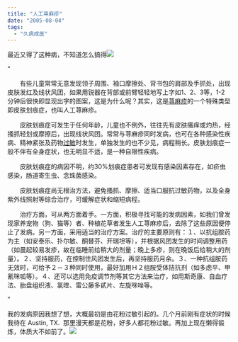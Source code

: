 ```yaml
---
title: "人工荨麻疹"
date: "2005-08-04"
tags: 
  - "久病成医"
---
```


最近又得了这种病，不知道怎么搞得![](images/smile_sad.gif) 

“

　　有些儿童常常无意发现领子周围、袖口摩擦处、背书包的肩部及手抓处，出现皮肤发红及线状风团，如果用锐器在背部或前臂轻轻地写上字如1、2、3等，1-2分钟后很快即显现出字的图案，这是为什么呢？其实，这是[荨麻疹](http://search.fx120.net/search.aspx?query=%E8%8D%A8%E9%BA%BB%E7%96%B9)的一个特殊类型即皮肤划痕症，也叫人工荨麻疹。

　　皮肤划痕症可发生于任何年龄，儿童也不例外，往往先有皮肤瘙痒或灼热，经搔抓轻划或摩擦后，出现线状风团。常常与荨麻疹同时发病，也可在各种感染性疾病、精神紧张及药物[过敏](http://search.fx120.net/search.aspx?query=%E8%BF%87%E6%95%8F)时发生，单独发生的也不少见，病程稍长。皮肤划痕症一般不伴有全身症状，也无明显不适，是一种自限性疾病。

　　皮肤划痕症的病因不明，约30%划痕症患者可发现有感染因素存在，如疥虫感染，肠道寄生虫、念珠菌感染。

　　皮肤划痕症尚无根治方法，避免搔抓、摩擦、适当口服抗过敏药物，以及全身紫外线照射等综合治疗，可缓解症状和缩短病程。

　　治疗方面，可从两方面着手。一方面，积极寻找可能的发病因素，如我们曾发现家养宠物（狗、猫等）者、种植花草者发生人工荨麻疹后，去除了这些原因便停止了发病。另一方面，采用适当的治疗方案。治疗的主要原则有：１、以抗组胺药为主（如安泰乐、扑尔敏、酮替芬、开瑞坦等），并根据风团发生的时间调整用药（如晨起较易发疹，故在临睡前给稍大的剂量；晚上多疹，则在晚饭后给稍大的剂量）。２、坚持服药，在控制住风团发生后，再坚持服药月余。３、一种抗组胺药无效时，可给予２－３种同时使用，最好加用Ｈ２组胺受体拮抗剂（如多虑平、甲氰咪呱等）。４、还可以选用免疫调节剂等其它方法来治疗，如用斯奇康、自血疗法、胎盘组织液、氯喹、雷公藤多甙片、左旋咪唑等。

”

我的发病原因我想了想，大概最初是由花粉过敏引起的。几个月前刚有症状的时候我待在 Austin, TX.  那里漫天都是花粉，好多人都花粉过敏。再加上现在懒得锻炼，体质大不如前了。![](images/smile_cry.gif)

